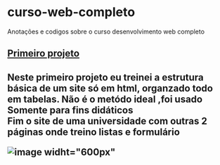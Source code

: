 # curso-web-completo
Anotações  e codigos sobre o curso desenvolvimento web completo 

<h2><a href="https://github.com/hannagabyy/curso-web-completo/tree/master/primeiro-projeto">Primeiro projeto</a><h2>
  Neste primeiro projeto eu treinei a estrutura básica de um site só em html, organzado todo em tabelas. Não é o metódo ideal ,foi usado
  Somente para fins didáticos<br>
  Fim o site de uma universidade com outras 2 páginas onde treino listas e formulário
  
  
  ![image widht="600px"](https://user-images.githubusercontent.com/48922227/138535183-e5ee4c3c-be13-4a23-9c0c-9c9cecb8ad98.png)
